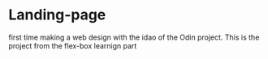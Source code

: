 # Landing-page
first time making a web design with the idao of the Odin project. This is the project from the flex-box learnign part
